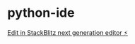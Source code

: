 # python-ide

[Edit in StackBlitz next generation editor ⚡️](https://stackblitz.com/~/github.com/TheVixhal/python-ide)